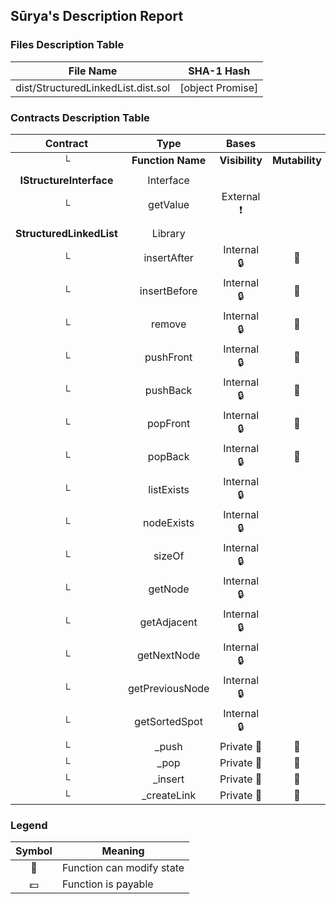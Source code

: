## Sūrya's Description Report

### Files Description Table


|  File Name  |  SHA-1 Hash  |
|-------------|--------------|
| dist/StructuredLinkedList.dist.sol | [object Promise] |


### Contracts Description Table


|  Contract  |         Type        |       Bases      |                  |                 |
|:----------:|:-------------------:|:----------------:|:----------------:|:---------------:|
|     └      |  **Function Name**  |  **Visibility**  |  **Mutability**  |  **Modifiers**  |
||||||
| **IStructureInterface** | Interface |  |||
| └ | getValue | External ❗️ |   |NO❗️ |
||||||
| **StructuredLinkedList** | Library |  |||
| └ | insertAfter | Internal 🔒 | 🛑  | |
| └ | insertBefore | Internal 🔒 | 🛑  | |
| └ | remove | Internal 🔒 | 🛑  | |
| └ | pushFront | Internal 🔒 | 🛑  | |
| └ | pushBack | Internal 🔒 | 🛑  | |
| └ | popFront | Internal 🔒 | 🛑  | |
| └ | popBack | Internal 🔒 | 🛑  | |
| └ | listExists | Internal 🔒 |   | |
| └ | nodeExists | Internal 🔒 |   | |
| └ | sizeOf | Internal 🔒 |   | |
| └ | getNode | Internal 🔒 |   | |
| └ | getAdjacent | Internal 🔒 |   | |
| └ | getNextNode | Internal 🔒 |   | |
| └ | getPreviousNode | Internal 🔒 |   | |
| └ | getSortedSpot | Internal 🔒 |   | |
| └ | _push | Private 🔐 | 🛑  | |
| └ | _pop | Private 🔐 | 🛑  | |
| └ | _insert | Private 🔐 | 🛑  | |
| └ | _createLink | Private 🔐 | 🛑  | |


### Legend

|  Symbol  |  Meaning  |
|:--------:|-----------|
|    🛑    | Function can modify state |
|    💵    | Function is payable |
